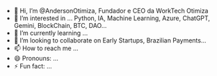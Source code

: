 - 👋 Hi, I’m @AndersonOtimiza, Fundador e CEO da WorkTech Otimiza
- 👀 I’m interested in ... Python, IA,  Machine Learning, Azure, ChatGPT, Gemini, BlockChain, BTC, DAO...
- 🌱 I’m currently learning ... 
- 💞️ I’m looking to collaborate on Early Startups, Brazilian Payments...
- 📫 How to reach me ...
- 😄 Pronouns: ...
- ⚡ Fun fact: ...

<!---
AndersonOtimiza/AndersonOtimiza is a ✨ special ✨ repository because its `README.md` (this file) appears on your GitHub profile.
You can click the Preview link to take a look at your changes.
--->
